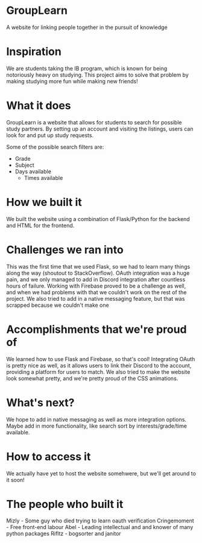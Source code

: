 # GroupLearn

A website for linking people together in the pursuit of knowledge

# Inspiration

We are students taking the IB program, which is known for being notoriously heavy on studying. This project aims to solve that problem by making studying more fun while making new friends!

# What it does

GroupLearn is a website that allows for students to search for possible study partners.
By setting up an account and visiting the listings, users can look for and put up study requests.

Some of the possible search filters are:
- Grade
- Subject
- Days available
    - Times available

# How we built it

We built the website using a combination of Flask/Python for the backend and HTML for the frontend. 

# Challenges we ran into

This was the first time that we used Flask, so we had to learn many things along the way (shoutout to StackOverflow). OAuth integration was a huge pain, and we only managed to add in Discord integration after countless hours of failure. Working with Firebase proved to be a challenge as well, and when we had problems with that we couldn't work on the rest of the project. We also tried to add in a native messaging feature, but that was scrapped because we couldn't make one

# Accomplishments that we're proud of

We learned how to use Flask and Firebase, so that's cool! Integrating OAuth is pretty nice as well, as it allows users to link their Discord to the account, providing a platform for users to match. We also tried to make the website look somewhat pretty, and we're pretty proud of the CSS animations.

# What's next?

We hope to add in native messaging as well as more integration options. Maybe add in more functionality, like search sort by interests/grade/time available.

# How to access it

We actually have yet to host the website somehwere, but we'll get around to it soon!

# The people who built it

Mizly - Some guy who died trying to learn oauth verification
Cringemoment - Free front-end labour
Abel - Leading intellectual and and knower of many python packages
Rifltz - bogsorter and janitor
